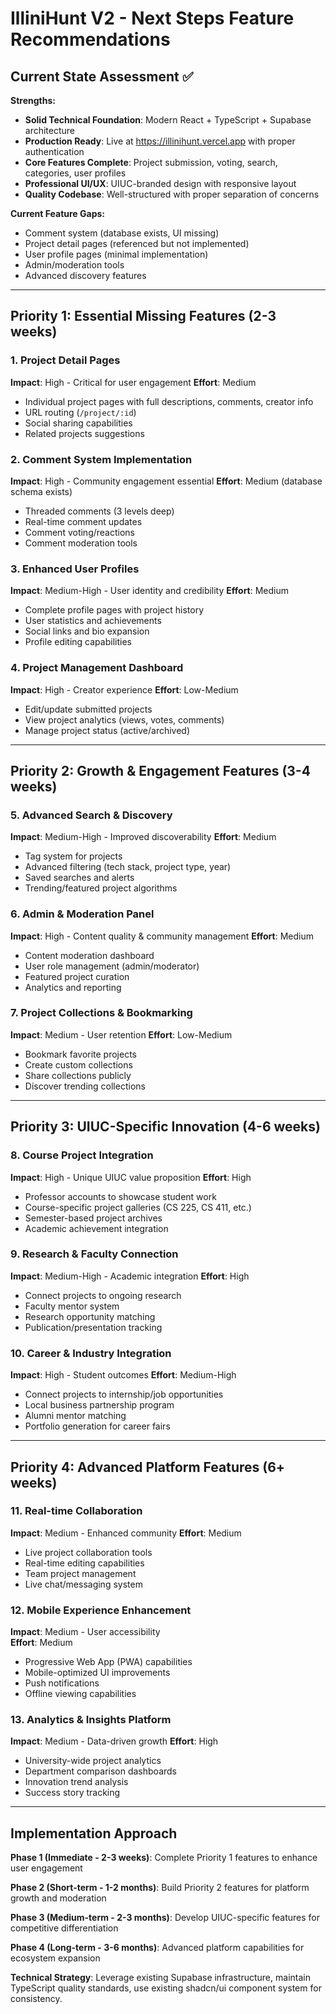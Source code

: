 # IlliniHunt V2 - Next Steps Feature Recommendations

## Current State Assessment ✅

**Strengths:**
- **Solid Technical Foundation**: Modern React + TypeScript + Supabase architecture
- **Production Ready**: Live at https://illinihunt.vercel.app with proper authentication 
- **Core Features Complete**: Project submission, voting, search, categories, user profiles
- **Professional UI/UX**: UIUC-branded design with responsive layout
- **Quality Codebase**: Well-structured with proper separation of concerns

**Current Feature Gaps:**
- Comment system (database exists, UI missing)
- Project detail pages (referenced but not implemented)  
- User profile pages (minimal implementation)
- Admin/moderation tools
- Advanced discovery features

---

## Priority 1: Essential Missing Features (2-3 weeks)

### 1. Project Detail Pages
**Impact**: High - Critical for user engagement
**Effort**: Medium
- Individual project pages with full descriptions, comments, creator info
- URL routing (`/project/:id`)
- Social sharing capabilities
- Related projects suggestions

### 2. Comment System Implementation  
**Impact**: High - Community engagement essential
**Effort**: Medium (database schema exists)
- Threaded comments (3 levels deep)
- Real-time comment updates
- Comment voting/reactions
- Comment moderation tools

### 3. Enhanced User Profiles
**Impact**: Medium-High - User identity and credibility
**Effort**: Medium
- Complete profile pages with project history
- User statistics and achievements
- Social links and bio expansion
- Profile editing capabilities

### 4. Project Management Dashboard
**Impact**: High - Creator experience
**Effort**: Low-Medium  
- Edit/update submitted projects
- View project analytics (views, votes, comments)
- Manage project status (active/archived)

---

## Priority 2: Growth & Engagement Features (3-4 weeks)

### 5. Advanced Search & Discovery
**Impact**: Medium-High - Improved discoverability
**Effort**: Medium
- Tag system for projects
- Advanced filtering (tech stack, project type, year)
- Saved searches and alerts
- Trending/featured project algorithms

### 6. Admin & Moderation Panel
**Impact**: High - Content quality & community management
**Effort**: Medium
- Content moderation dashboard
- User role management (admin/moderator)
- Featured project curation
- Analytics and reporting

### 7. Project Collections & Bookmarking
**Impact**: Medium - User retention
**Effort**: Low-Medium
- Bookmark favorite projects
- Create custom collections
- Share collections publicly
- Discover trending collections

---

## Priority 3: UIUC-Specific Innovation (4-6 weeks)

### 8. Course Project Integration
**Impact**: High - Unique UIUC value proposition
**Effort**: High
- Professor accounts to showcase student work
- Course-specific project galleries (CS 225, CS 411, etc.)
- Semester-based project archives
- Academic achievement integration

### 9. Research & Faculty Connection
**Impact**: Medium-High - Academic integration
**Effort**: High
- Connect projects to ongoing research
- Faculty mentor system
- Research opportunity matching
- Publication/presentation tracking

### 10. Career & Industry Integration  
**Impact**: High - Student outcomes
**Effort**: Medium-High
- Connect projects to internship/job opportunities
- Local business partnership program
- Alumni mentor matching
- Portfolio generation for career fairs

---

## Priority 4: Advanced Platform Features (6+ weeks)

### 11. Real-time Collaboration
**Impact**: Medium - Enhanced community
**Effort**: Medium
- Live project collaboration tools
- Real-time editing capabilities
- Team project management
- Live chat/messaging system

### 12. Mobile Experience Enhancement
**Impact**: Medium - User accessibility  
**Effort**: Medium
- Progressive Web App (PWA) capabilities
- Mobile-optimized UI improvements
- Push notifications
- Offline viewing capabilities

### 13. Analytics & Insights Platform
**Impact**: Medium - Data-driven growth
**Effort**: High
- University-wide project analytics
- Department comparison dashboards  
- Innovation trend analysis
- Success story tracking

---

## Implementation Approach

**Phase 1 (Immediate - 2-3 weeks)**: Complete Priority 1 features to enhance user engagement

**Phase 2 (Short-term - 1-2 months)**: Build Priority 2 features for platform growth and moderation

**Phase 3 (Medium-term - 2-3 months)**: Develop UIUC-specific features for competitive differentiation

**Phase 4 (Long-term - 3-6 months)**: Advanced platform capabilities for ecosystem expansion

**Technical Strategy**: Leverage existing Supabase infrastructure, maintain TypeScript quality standards, use existing shadcn/ui component system for consistency.